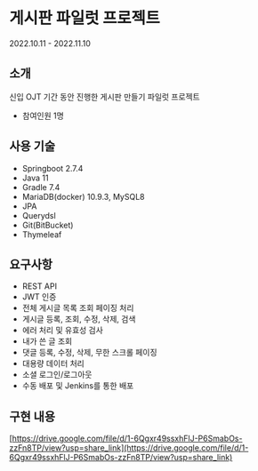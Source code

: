 # 게시판 파일럿 프로젝트
2022.10.11 - 2022.11.10

## 소개
신입 OJT 기간 동안 진행한 게시판 만들기 파일럿 프로젝트
- 참여인원 1명

## 사용 기술
- Springboot 2.7.4
- Java 11
- Gradle 7.4
- MariaDB(docker) 10.9.3, MySQL8
- JPA
- Querydsl
- Git(BitBucket)
- Thymeleaf

## 요구사항
- REST API
- JWT 인증
- 전체 게시글 목록 조회 페이징 처리
- 게시글 등록, 조회, 수정, 삭제, 검색
- 에러 처리 및 유효성 검사
- 내가 쓴 글 조회
- 댓글 등록, 수정, 삭제, 무한 스크롤 페이징
- 대용량 데이터 처리
- 소셜 로그인/로그아웃
- 수동 배포 및 Jenkins를 통한 배포  

## 구현 내용

[https://drive.google.com/file/d/1-6Qgxr49ssxhFlJ-P6SmabOs-zzFn8TP/view?usp=share_link](https://drive.google.com/file/d/1-6Qgxr49ssxhFlJ-P6SmabOs-zzFn8TP/view?usp=share_link)

